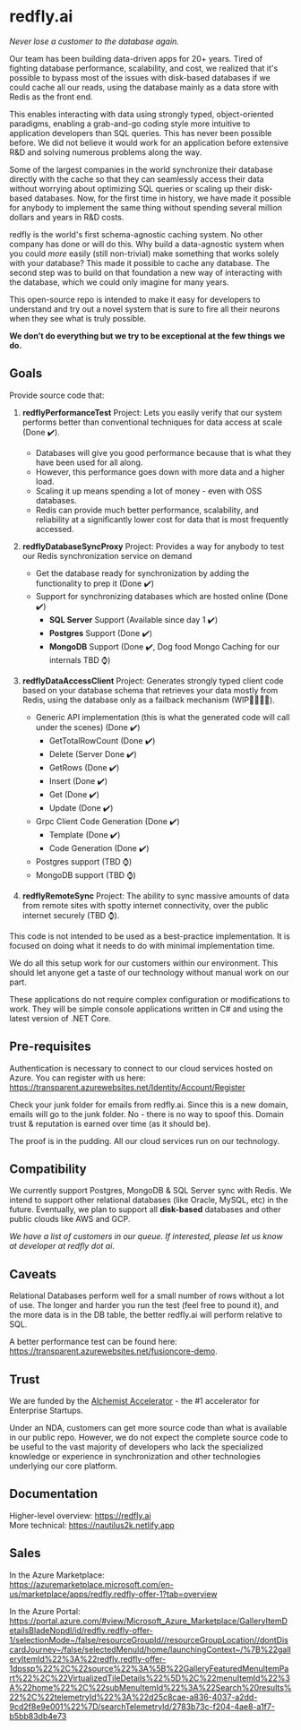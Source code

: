 # redfly.ai

_Never lose a customer to the database again._

Our team has been building data-driven apps for 20+ years. Tired of fighting database performance, scalability, and cost, we realized that it's possible to bypass most of the issues with disk-based databases if we could cache all our reads, using the database mainly as a data store with Redis as the front end. 

This enables interacting with data using strongly typed, object-oriented paradigms, enabling a grab-and-go coding style more intuitive to application developers than SQL queries. This has never been possible before. We did not believe it would work for an application before extensive R&D and solving numerous problems along the way. 

Some of the largest companies in the world synchronize their database directly with the cache so that they can seamlessly access their data without worrying about optimizing SQL queries or scaling up their disk-based databases. Now, for the first time in history, we have made it possible for anybody to implement the same thing without spending several million dollars and years in R&D costs. 

redfly is the world's first schema-agnostic caching system. No other company has done or will do this. Why build a data-agnostic system when you could _more_ easily (still non-trivial) make something that works solely with your database? This made it possible to cache any database. The second step was to build on that foundation a new way of interacting with the database, which we could only imagine for many years.

This open-source repo is intended to make it easy for developers to understand and try out a novel system that is sure to fire all their neurons when they see what is truly possible.

**We don’t do everything but we try to be exceptional at the few things we do.**

## Goals

Provide source code that:

1. **redflyPerformanceTest** Project: Lets you easily verify that our system performs better than conventional techniques for data access at scale (Done ✔️).
   - Databases will give you good performance because that is what they have been used for all along.
   - However, this performance goes down with more data and a higher load.
   - Scaling it up means spending a lot of money - even with OSS databases.
   - Redis can provide much better performance, scalability, and reliability at a significantly lower cost for data that is most frequently accessed. 

3. **redflyDatabaseSyncProxy** Project: Provides a way for anybody to test our Redis synchronization service on demand
   - Get the database ready for synchronization by adding the functionality to prep it (Done ✔️)
   - Support for synchronizing databases which are hosted online (Done ✔️)
      - **SQL Server** Support (Available since day 1 ✔️)
      - **Postgres** Support (Done ✔️)
      - **MongoDB** Support (Done ✔️, Dog food Mongo Caching for our internals TBD ⌚) 
      
4. **redflyDataAccessClient** Project: Generates strongly typed client code based on your database schema that retrieves your data mostly from Redis, using the database only as a failback mechanism (WIP🏃🏽‍♀️‍➡️).
   - Generic API implementation (this is what the generated code will call under the scenes) (Done ✔️)
     - GetTotalRowCount (Done ✔️)
     - Delete (Server Done ✔️)
     - GetRows (Done ✔️)
     - Insert (Done ✔️)
     - Get (Done ✔️)
     - Update (Done ✔️)
   - Grpc Client Code Generation (Done ✔️)
     - Template (Done ✔️)
     - Code Generation (Done ✔️)
   - Postgres support (TBD ⌚)
   - MongoDB support (TBD ⌚)
  
5. **redflyRemoteSync** Project: The ability to sync massive amounts of data from remote sites with spotty internet connectivity, over the public internet securely (TBD ⌚).

This code is not intended to be used as a best-practice implementation. It is focused on doing what it needs to do with minimal implementation time. 

We do all this setup work for our customers within our environment. This should let anyone get a taste of our technology without manual work on our part.

These applications do not require complex configuration or modifications to work. They will be simple console applications written in C# and using the latest version of .NET Core. 

## Pre-requisites

Authentication is necessary to connect to our cloud services hosted on Azure. You can register with us here:<br/>
https://transparent.azurewebsites.net/Identity/Account/Register

Check your junk folder for emails from redfly.ai. Since this is a new domain, emails will go to the junk folder. No - there is no way to spoof this. Domain trust & reputation is earned over time (as it should be).

The proof is in the pudding. All our cloud services run on our technology.  

## Compatibility

We currently support Postgres, MongoDB & SQL Server sync with Redis. We intend to support other relational databases (like Oracle, MySQL, etc) in the future. Eventually, we plan to support all **disk-based** databases and other public clouds like AWS and GCP. 

_We have a list of customers in our queue. If interested, please let us know at developer at redfly dot ai_.

## Caveats

Relational Databases perform well for a small number of rows without a lot of use. The longer and harder you run the test (feel free to pound it), and the more data is in the DB table, the better redfly.ai will perform relative to SQL.

A better performance test can be found here: https://transparent.azurewebsites.net/fusioncore-demo. 

## Trust

We are funded by the <a href="https://www.alchemistaccelerator.com/">Alchemist Accelerator</a> - the #1 accelerator for Enterprise Startups.

Under an NDA, customers can get more source code than what is available in our public repo. However, we do not expect the complete source code to be useful to the vast majority of developers who lack the specialized knowledge or experience in synchronization and other technologies underlying our core platform. 

## Documentation

Higher-level overview: https://redfly.ai <br/>
More technical: https://nautilus2k.netlify.app <br/>

## Sales

In the Azure Marketplace:<br/>
https://azuremarketplace.microsoft.com/en-us/marketplace/apps/redfly.redfly-offer-1?tab=overview

In the Azure Portal:<br/>
https://portal.azure.com/#view/Microsoft_Azure_Marketplace/GalleryItemDetailsBladeNopdl/id/redfly.redfly-offer-1/selectionMode~/false/resourceGroupId//resourceGroupLocation//dontDiscardJourney~/false/selectedMenuId/home/launchingContext~/%7B%22galleryItemId%22%3A%22redfly.redfly-offer-1dpssp%22%2C%22source%22%3A%5B%22GalleryFeaturedMenuItemPart%22%2C%22VirtualizedTileDetails%22%5D%2C%22menuItemId%22%3A%22home%22%2C%22subMenuItemId%22%3A%22Search%20results%22%2C%22telemetryId%22%3A%22d25c8cae-a836-4037-a2dd-9cd2f8e9e001%22%7D/searchTelemetryId/2783b73c-f204-4ae8-a1f7-b5bb83db4e73
